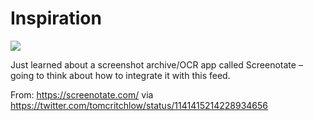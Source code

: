 # Inspiration

![](https://db-feed.s3.amazonaws.com/legacy/Screenshot_2019_06_19_at_2_52_26_PM-1560970360273.png)

Just learned about a screenshot archive/OCR app called Screenotate – going to think about how to integrate it with this feed.

From: https://screenotate.com/ via https://twitter.com/tomcritchlow/status/1141415214228934656